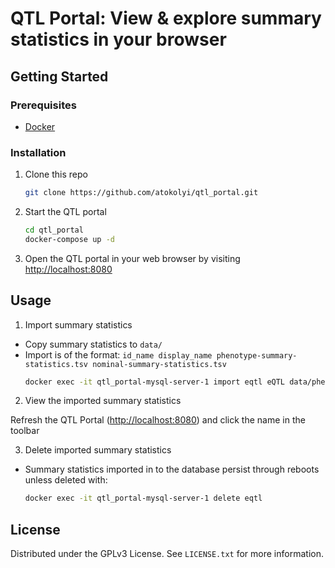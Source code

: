 # QTL Portal: View & explore summary statistics in your browser

<!-- GETTING STARTED -->
## Getting Started

### Prerequisites

- [Docker](https://docs.docker.com/engine/install/)

### Installation

1. Clone this repo
   ```sh
   git clone https://github.com/atokolyi/qtl_portal.git
   ```
2. Start the QTL portal
   ```sh
   cd qtl_portal
   docker-compose up -d
   ```
3. Open the QTL portal in your web browser by visiting [http://localhost:8080](http://localhost:8080)


<!-- USAGE EXAMPLES -->
## Usage

1. Import summary statistics
- Copy summary statistics to `data/`
- Import is of the format: 
```id_name display_name phenotype-summary-statistics.tsv nominal-summary-statistics.tsv```
   ```sh
   docker exec -it qtl_portal-mysql-server-1 import eqtl eQTL data/phenotype-summary-statistics.tsv data/nominal-summary-statistics.tsv
   ```
2. View the imported summary statistics

Refresh the QTL Portal ([http://localhost:8080](http://localhost:8080)) and click the name in the toolbar 

3. Delete imported summary statistics
- Summary statistics imported in to the database persist through reboots unless deleted with:
  ```sh
  docker exec -it qtl_portal-mysql-server-1 delete eqtl
  ```

<!-- LICENSE -->
## License

Distributed under the GPLv3 License. See `LICENSE.txt` for more information.

